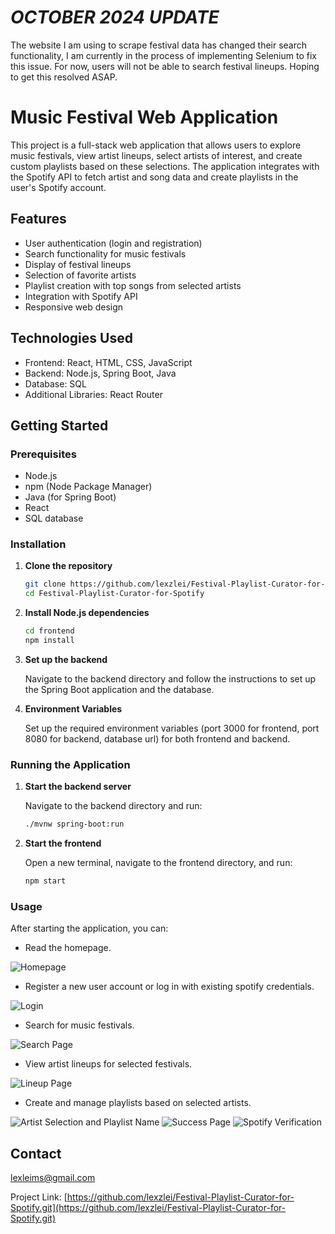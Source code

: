 # *OCTOBER 2024 UPDATE*

The website I am using to scrape festival data has changed their search functionality, I am currently in the process of implementing Selenium to fix this issue. For now, users will not be able to search festival lineups. Hoping to get this resolved ASAP.

# Music Festival Web Application

This project is a full-stack web application that allows users to explore music festivals, view artist lineups, select artists of interest, and create custom playlists based on these selections. The application integrates with the Spotify API to fetch artist and song data and create playlists in the user's Spotify account.

## Features

- User authentication (login and registration)
- Search functionality for music festivals
- Display of festival lineups
- Selection of favorite artists
- Playlist creation with top songs from selected artists
- Integration with Spotify API
- Responsive web design

## Technologies Used

- Frontend: React, HTML, CSS, JavaScript
- Backend: Node.js, Spring Boot, Java
- Database: SQL
- Additional Libraries: React Router

## Getting Started

### Prerequisites

- Node.js
- npm (Node Package Manager)
- Java (for Spring Boot)
- React
- SQL database

### Installation

1. **Clone the repository**

   ```bash
   git clone https://github.com/lexzlei/Festival-Playlist-Curator-for-Spotify.git
   cd Festival-Playlist-Curator-for-Spotify

2. **Install Node.js dependencies**

   ```bash
   cd frontend
   npm install
   
3. **Set up the backend**

   Navigate to the backend directory and follow the instructions to set up the Spring Boot application and the database.

4. **Environment Variables**

   Set up the required environment variables (port 3000 for frontend, port 8080 for backend, database url) for both frontend and backend.

### Running the Application

1. **Start the backend server**

   Navigate to the backend directory and run:
   ```bash
   ./mvnw spring-boot:run

2. **Start the frontend**

   Open a new terminal, navigate to the frontend directory, and run:
   ```bash
   npm start

### Usage

After starting the application, you can:

- Read the homepage.

![Homepage](screenshots/homescreen.png)

- Register a new user account or log in with existing spotify credentials.

![Login](screenshots/login.png)

- Search for music festivals.

![Search Page](screenshots/searchpage.png)

- View artist lineups for selected festivals.

![Lineup Page](screenshots/lineuppage.png)

- Create and manage playlists based on selected artists.

![Artist Selection and Playlist Name](screenshots/artistselection.png)
![Success Page](screenshots/successpage.png)
![Spotify Verification](screenshots/spotifyplaylist.png)

## Contact

lexleims@gmail.com

Project Link: [https://github.com/lexzlei/Festival-Playlist-Curator-for-Spotify.git](https://github.com/lexzlei/Festival-Playlist-Curator-for-Spotify.git)
